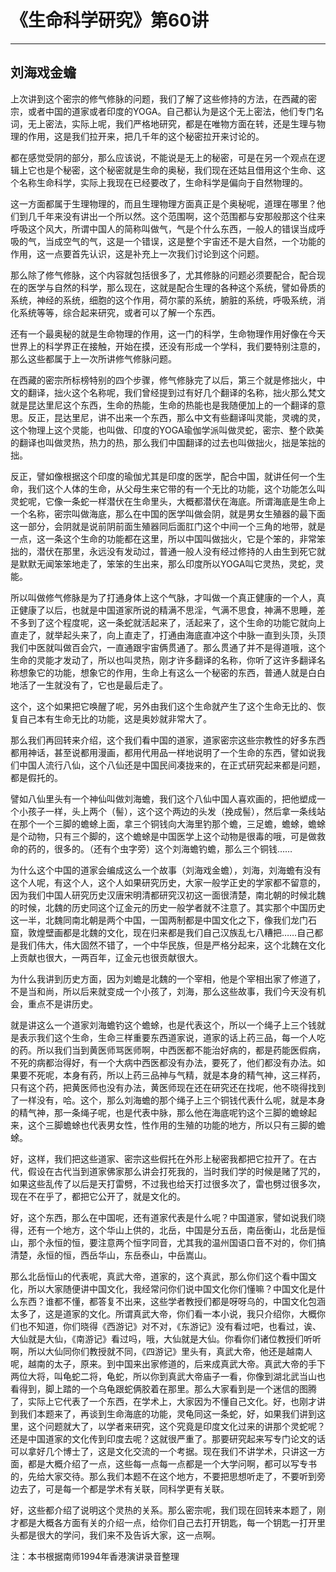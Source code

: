 # 《生命科学研究》第60讲

------

## 刘海戏金蟾

上次讲到这个密宗的修气修脉的问题，我们了解了这些修持的方法，在西藏的密宗，或者中国的道家或者印度的YOGA。自己都认为是这个无上密法，他们专门名词，无上密法，实际上呢，我们严格地研究，都是在唯物方面在转，还是生理与物理的作用，这是我们拉开来，把几千年的这个秘密拉开来讨论的。

都在感觉受阴的部分，那么应该说，不能说是无上的秘密，可是在另一个观点在逻辑上它也是个秘密，这个秘密就是生命的奥秘，我们现在还姑且借用这个生命、这个名称生命科学，实际上我现在已经要改了，生命科学是偏向于自然物理的。

这一方面都属于生理物理的，而且生理物理方面真正是个奥秘呢，道理在哪里？他们到几千年来没有讲出一个所以然。这个范围啊，这个范围都与安那般那这个往来呼吸这个风大，所谓中国人的简称叫做气，气是个什么东西，一般人的错误当成呼吸的气，当成空气的气，这是一个错误，这是整个宇宙还不是大自然，一个功能的作用，这一点要首先认识，这是补充上一次我们讨论到这个问题。

那么除了修气修脉，这个内容就包括很多了，尤其修脉的问题必须要配合，配合现在的医学与自然的科学，那么现在，这就是配合生理的各种这个系统，譬如骨质的系统，神经的系统，细胞的这个作用，荷尔蒙的系统，腑脏的系统，呼吸系统，消化系统等等，综合起来研究，或者可以了解一个东西。

还有一个最奥秘的就是生命物理的作用，这一门的科学，生命物理作用好像在今天世界上的科学界正在接触，开始在摸，还没有形成一个学科，我们要特别注意的，那么这些都属于上一次所讲修气修脉问题。

在西藏的密宗所标榜特别的四个步骤，修气修脉完了以后，第三个就是修拙火，中文的翻译，拙火这个名称呢，我们曾经提到过有好几个翻译的名称，拙火那么梵文就是昆达里尼这个东西，生命的热能，生命的热能也是我随便加上的一个翻译的意思。反正，昆达里尼，讲不出来一个东西，那么中文有些翻译叫灵能，灵魂的灵，这个物理上这个灵能，也叫做、印度的YOGA瑜伽学派叫做灵蛇，密宗、整个欧美的翻译也叫做灵热，热力的热，那么我们中国翻译的过去也叫做拙火，拙是笨拙的拙。

反正，譬如像根据这个印度的瑜伽尤其是印度的医学，配合中国，就讲任何一个生命，我们这个人体的生命，从父母生来它带的有一个无比的功能，这个功能怎么叫灵蛇呢，它像一条蛇一样潜伏在生命里头，大概都潜伏在海底。所谓海底是生命上一个名称，密宗叫做海底，那么在中国的医学叫做会阴，就是男女生殖器的最下面这一部分，会阴就是说前阴前面生殖器同后面肛门这个中间一个三角的地带，就是一点，这一条这个生命的功能都在这里，所以中国叫做拙火，它是个笨的，非常笨拙的，潜伏在那里，永远没有发动过，普通一般人没有经过修持的人由生到死它就是默默无闻笨笨地走了，笨笨的生出来，那么印度所以YOGA叫它灵热，灵蛇，灵能。

所以叫做修气修脉是为了打通身体上这个气脉，才叫做一个真正健康的一个人，真正健康了以后，也就是中国道家所说的精满不思淫，气满不思食，神满不思睡，差不多到了这个程度呢，这一条蛇就活起来了，活起来了，这个生命的功能它就向上直走了，就举起头来了，向上直走了，打通由海底直冲这个中脉一直到头顶，头顶我们中医就叫做百会穴，一直通跟宇宙俩贯通了。那么贯通了并不是得道哦，这个生命的灵能才发动了，所以也叫灵热，刚才许多翻译的名称，你听了这许多翻译名称想象它的功能，想象它的作用，生命上有这么一个秘密的东西，普通人就是白白地活了一生就没有了，它也是最后走了。

这个，这个如果把它唤醒了呢，另外由我们这个生命就产生了这个生命无比的、恢复自己本有生命无比的功能，这是奥妙就非常大了。

那么我们再回转来介绍，这个我们看中国的道家，道家密宗这些宗教性的好多东西都用神话，甚至说都用漫画，都用代用品一样地说明了一个生命的东西，譬如说我们中国人流行八仙，这个八仙还是中国民间凑拢来的，在正式研究起来都是问题，都是假托的。

譬如八仙里头有一个神仙叫做刘海蟾，我们这个八仙中国人喜欢画的，把他塑成一个小孩子一样，头上两个（髻），这个这个两边的头发（挽成髻），然后拿一条线站在那个一个三脚的蟾蜍上面，拿三个铜钱向大海里钓那个蟾，三足蟾，蟾蜍，蟾蜍是个动物，只有三个脚的，这个蟾蜍是中国医学上这个动物是很毒的哦，可是做救命的药的，很多的。（还有个虫字旁）这个刘海蟾钓蟾，那么三个铜钱……

为什么这个中国的道家会编成这么一个故事（刘海戏金蟾），刘海，刘海蟾有没有这个人呢，有这个人，这个人如果研究历史，大家一般学正史的学家都不留意的，因为我们中国人研究历史汉唐宋明清都研究汉初这一面很清楚，南北朝的时候北魏的时候，北魏的历史同这个辽金元的历史一般学者就不注意了。其实那个中国历史这一半，北魏同南北朝是两个中国，一国两制都是中国文化之下，像我们龙门石窟，敦煌壁画都是北魏的文化，现在归来都是我们自己汉族乱七八糟把……自己都是我们伟大，伟大固然不错了，一个中华民族，但是严格分起来，这个北魏在文化上贡献也很大，一两百年，辽金元也很贡献很大。

为什么我讲到历史方面，因为刘蟾是北魏的一个宰相，他是个宰相出家了修道了，不是当和尚，所以后来就变成一个小孩了，刘海，那么这些故事，我们今天没有机会，重点不是讲历史。

就是讲这么一个道家刘海蟾钓这个蟾蜍，也是代表这个，所以一个绳子上三个钱就是表示我们这个生命，生命三样重要东西道家说，道家的话上药三品，每一个人吃的药。所以我们当到黄医师骂医师啊，中西医都不能治好病的，都是药能医假病，不死的病都治得好，有一个大病中西医都没有办法，要死了，他们都没有办法。如果要不死呢，本身有药，所以上药三品神与气精，就是本身的精气神，这三样药，只有这个药，把黄医师也没有办法，黄医师现在还在研究还在找呢，他不晓得找到了一样没有，哈。这个，那么刘海蟾的那个绳子上三个铜钱代表什么呢，就是本身的精气神，那一条绳子呢，也是代表中脉，那么他在海底呢钓这个三脚的蟾蜍起来，这个三脚蟾蜍也代表男女性，性作用的生殖的功能的地方，所以只有三脚的蟾蜍。

好，这样，我们把这些道家、密宗这些假托在外形上秘密我都把它拉开了。在古代，假设在古代当到道家佛家那么讲会打死我的，当时我们学的时候是赌了咒的，如果这些乱传了以后是天打雷劈，不过我也给天打过很多次了，雷也劈过很多次，现在不在乎了，都把它公开了，就是文化的。

好，这个东西，那么在中国呢，还有道家代表是什么呢？中国道家，譬如说我们晓得，还有一个地方，这个华山上供的，北岳，中国是分五岳，南岳衡山，北岳是恒山，那个永恒的恒，要注意两个恒字同音，尤其我的温州国语口音不对的，你们搞清楚，永恒的恒，西岳华山，东岳泰山，中岳嵩山。

那么北岳恒山的代表呢，真武大帝，道家的，这个真武，那么你们这个看中国文化，所以大家随便讲中国文化，我经常问你们说中国文化你们懂嘛？中国文化是什么东西？谁都不懂，都答复不出来，这些学者教授们都是呀呀乌的，中国文化包涵太多了，这是道家的文化。所谓真武大帝，你们看一本小说，我只介绍你，大概你们也不知道，你们晓得《西游记》对不对，《东游记》没有看过吧，也看过，诶、大仙就是大仙，《南游记》看过吗，哦，大仙就是大仙。你看你们诸位教授们听听啊，所以大仙同你们教授就不同，《四游记》里头有，真武大帝，他还是越南人呢，越南的太子，原来。到中国来出家修道的，后来成真武大帝。真武大帝的手下两位大将，叫龟蛇二将，龟蛇，所以你到真武大帝庙子一看，你像到湖北武当山也看得到，脚上踏的一个乌龟跟蛇俩胶着在那里。那么大家看到是一个迷信的图腾了，实际上它代表了一个东西，在学术上，大家因为不懂自己文化。好，也刚才讲到我们本题来了，再谈到生命海底的功能，灵龟同这一条蛇，好，如果我们讲到这里，这个问题就大了，以学者来研究，这个究竟是印度文化过来的讲那个灵蛇呢？还是中国道家的文化传到印度去呢？这就很严重了。那要研究起来写专门论文的话可以拿好几个博士了，这是文化交流的一个考据。现在我们不讲学术，只讲这一方面，都是大概介绍了一点，这些每一点每一点都是一个大学问啊，都可以写专书的，先给大家交待。那么我们本题不在这个地方，不要把思想听走了，不要听到旁边去了，可是每一个都是学术有关联，同科学更有关联。

好，这些都介绍了说明这个灵热的关系。那么密宗呢，我们现在回转来本题了，刚才都是大概各方面有关的介绍一点，给你们自己去打开钥匙，每一个钥匙一打开里头都是很大的学问，我们来不及告诉大家，这一点啊。

注：本书根据南师1994年香港演讲录音整理

